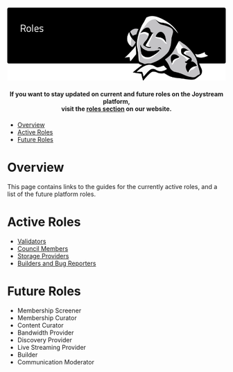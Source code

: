 <p align="center"><img src="roles.png"></p>

<div align="center">
  <h4>If you want to stay updated on current and future roles on the Joystream platform, <br />
  visit the <a href="https://www.joystream.org/roles">roles section</a> on our website.<h4>
</div>

- [Overview](#overview)
- [Active Roles](#active-roles)
- [Future Roles](#future-roles)

# Overview
This page contains links to the guides for the currently active roles, and a list of the future platform roles.

# Active Roles
- [Validators](/validators)
- [Council Members](/council-members)
- [Storage Providers](/storage-providers)
- [Builders and Bug Reporters](/builders)

# Future Roles
 - Membership Screener
 - Membership Curator
 - Content Curator
 - Bandwidth Provider
 - Discovery Provider
 - Live Streaming Provider
 - Builder
 - Communication Moderator
